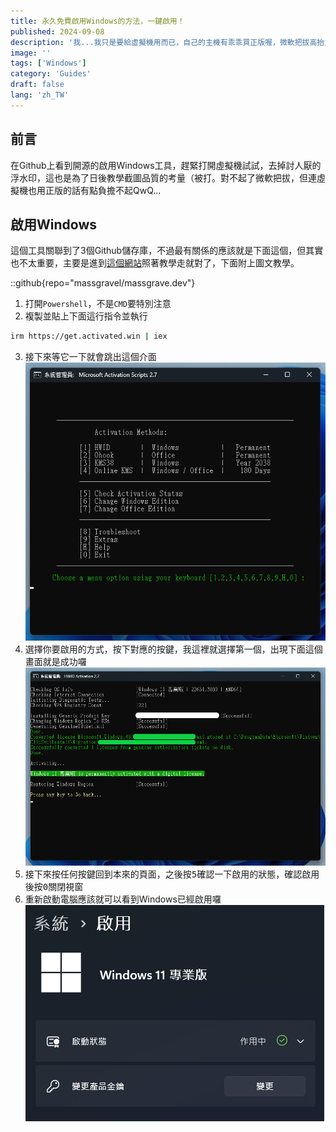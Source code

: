 ```yaml
---
title: 永久免費啟用Windows的方法，一鍵啟用！
published: 2024-09-08
description: '我...我只是要給虛擬機用而已，自己的主機有乖乖買正版喔，微軟把拔高抬貴手'
image: ''
tags: ['Windows']
category: 'Guides'
draft: false 
lang: 'zh_TW'
---
```


## 前言

在Github上看到開源的啟用Windows工具，趕緊打開虛擬機試試，去掉討人厭的浮水印，這也是為了日後教學截圖品質的考量（被打。對不起了微軟把拔，但連虛擬機也用正版的話有點負擔不起QwQ...

## 啟用Windows

這個工具關聯到了3個Github儲存庫，不過最有關係的應該就是下面這個，但其實也不太重要，主要是進到[這個網站](https://massgrave.dev/)照著教學走就對了，下面附上圖文教學。

::github{repo="massgravel/massgrave.dev"}

1. 打開`Powershell`，不是`CMD`要特別注意
2. 複製並貼上下面這行指令並執行
```bash
irm https://get.activated.win | iex
```
3. 接下來等它一下就會跳出這個介面
![](1.png)
4. 選擇你要啟用的方式，按下對應的按鍵，我這裡就選擇第一個，出現下面這個畫面就是成功囉
![](2.png)
5. 接下來按任何按鍵回到本來的頁面，之後按<kbd>5</kbd>確認一下啟用的狀態，確認啟用後按<kbd>0</kbd>關閉視窗
6. 重新啟動電腦應該就可以看到Windows已經啟用囉
![](3.png)
